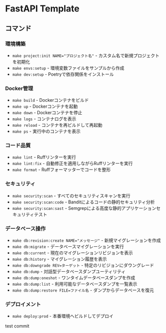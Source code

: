 # FastAPI Template

## コマンド
### 環境構築
- `make project:init NAME="プロジェクト名"` - カスタム名で新規プロジェクトを初期化
- `make envs:setup` - 環境変数ファイルをサンプルから作成
- `make dev:setup` - Poetryで依存関係をインストール

### Docker管理
- `make build` - Dockerコンテナをビルド
- `make up` - Dockerコンテナを起動
- `make down` - Dockerコンテナを停止
- `make logs` - コンテナログを表示
- `make reload` - コンテナを再ビルドして再起動
- `make ps` - 実行中のコンテナを表示

### コード品質
- `make lint` - Ruffリンターを実行
- `make lint:fix` - 自動修正を適用しながらRuffリンターを実行
- `make format` - Ruffフォーマッターでコードを整形

### セキュリティ
- `make security:scan` - すべてのセキュリティスキャンを実行
- `make security:scan:code` - Banditによるコードの静的セキュリティ分析
- `make security:scan:sast` - Semgrepによる高度な静的アプリケーションセキュリティテスト

### データベース操作
- `make db:revision:create NAME="メッセージ"` - 新規マイグレーションを作成
- `make db:migrate` - データベースマイグレーションを実行
- `make db:current` - 現在のマイグレーションリビジョンを表示
- `make db:history` - マイグレーション履歴を表示
- `make db:downgrade REV=ターゲット` - 特定のリビジョンにダウングレード
- `make db:dump` - 対話型データベースダンプユーティリティ
- `make db:dump:oneshot` - ワンタイムデータベースダンプを作成
- `make db:dump:list` - 利用可能なデータベースダンプを一覧表示
- `make db:dump:restore FILE=ファイル名` - ダンプからデータベースを復元

### デプロイメント
- `make deploy:prod` - 本番環境へビルドしてデプロイ


test commit